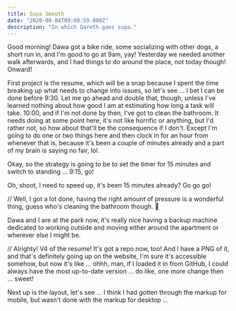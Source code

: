 ```yaml
---
title: Supa Smooth
date: "2020-08-04T09:00:59.800Z"
description: "In which Gareth goes supa."
---
```


Good morning! Dawa got a bike ride, some socializing with other dogs, a short run in, and I'm good to go at 9am, yay! Yesterday we needed another walk afterwards, and I had things to do around the place, not today though! Onward!

First project is the resume, which will be a snap because I spent the time breaking up what needs to change into issues, so let's see ... I bet I can be done before 9:30. Let me go ahead and double that, though, unless I've learned nothing about how good I am at estimating how long a task will take. 10:00, and if I'm not done by then, I've got to clean the bathroom. It needs doing at some point here, it's not like horrific or anything, but I'd rather not, so how about that'll be the consequence if I don't. Except I'm going to do one or two things here and then clock in for an hour from whenever that is, because it's been a couple of minutes already and a part of my brain is saying no fair, lol.

Okay, so the strategy is going to be to set the timer for 15 minutes and switch to standing ... 9:15, go!

Oh, shoot, I need to speed up, it's been 15 minutes already? Go go go!

// Well, I got a lot done, having the right amount of pressure is a wonderful thing, guess who's cleaning the bathroom though. 🤣

Dawa and I are at the park now, it's really nice having a backup machine dedicated to working outside and moving either around the apartment or wherever else I might be.

// Alrighty! V4 of the resume! It's got a repo now, too! And I have a PNG of it, and that's definitely going up on the website, I'm sure it's accessible somehow, but now it's like ... ohhh, man, if I loaded it in from GitHub, I could always have the most up-to-date version ... do like, one more change then ... sweet!

Next up is the layout, let's see ... I think I had gotten through the markup for mobile, but wasn't done with the markup for desktop ...
